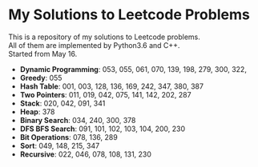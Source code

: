 My Solutions to Leetcode Problems
====
This is a repository of my solutions to Leetcode problems.  
All of them are implemented by Python3.6 and C++.  
Started from May 16.

- **Dynamic Programming**: 053, 055, 061, 070, 139, 198, 279, 300, 322,
- **Greedy**: 055
- **Hash Table**: 001, 003, 128, 136, 169, 242, 347, 380, 387
- **Two Pointers**: 011, 019, 042, 075, 141, 142, 202, 287
- **Stack**: 020, 042, 091, 341
- **Heap**: 378
- **Binary Search**: 034, 240, 300, 378
- **DFS BFS Search**: 091, 101, 102, 103, 104, 200, 230
- **Bit Operations**: 078, 136, 289
- **Sort**: 049, 148, 215, 347
- **Recursive**: 022, 046, 078, 108, 131, 230
